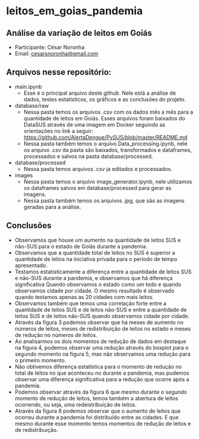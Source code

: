 # leitos_em_goias_pandemia
## Análise da variação de leitos em Goiás
- Participante: César Noronha
- Email: cesarsnoronha@gmail.com

## Arquivos nesse repositório:
- main.ipynb 
    - Esse é o principal arquivo deste github. Nele está a análise de dados, testes estatísticos, os gráficos e as conclusões do projeto.
- database/raw
    - Nessa pasta temos os arquivos .csv com os dados mês a mês para a quantidade de leitos em Goiás. Esses arquivos foram baixados do DataSUS através de uma imagem em Docker seguindo as orientações no link a seguir: https://github.com/AlertaDengue/PySUS/blob/master/README.md
    - Nessa pasta também temos o arquivo Data_processing.ipynb, nele os arquivo .csv da pasta são baixados, transformados e dataframes, processados e salvos na pasta database/processed.
- database/processed
    - Nessa pasta temos arquivos .csv ja editados e processados.
- images
    - Nessa pasta temos o arquivo image_generator.ipynb, nele utilizamos os dataframes salvos em database/processed para gerar as imagens.
    - Nessa pasta também temos os arquivos .jpg, que são as imagens geradas para a análise.


## Conclusões
- Observamos que houve um aumento na quantidade de leitos SUS e não-SUS para o estado de Goiás durante a pandemia.
- Observamos que a quantidade total de leitos no SUS é superior a quantidade de leitos na iniciativa privada para o período de tempo apresentado.
- Testamos estatisticamente a diferença entre a quantidade de leitos SUS e não-SUS durante a pandemia, e observamos que há diferença significativa Quando observamos o estado como um todo e quando observamos cidade por cidade. O mesmo resultado é observado quando testamos apenas as 20 cidades com mais leitos.
- Observamos também que temos uma correlação forte entre a quantidade de leitos SUS e de leitos não-SUS e entre a quantidade de leitos SUS e de leitos não-SUS quando observamos cidade por cidade. 
- Através da figura 3 podemos observar que há meses de aumento no números de leitos, meses de redistribuição de leitos no estado e meses de redução no números de leitos.
- Ao analisarmos os dois momentos de redução de dados em destaque na figura 4, podemos observar uma redução através do boxplot para o segundo momento na figura 5, mas não observamos uma redução para o primeiro momento. 
- Não obtivemos diferença estatística para o momento de redução no total de leitos no que aconteceu no durante a pandemia, mas pudemos observar uma diferença significativa para a redução que ocorre após a pandemia.
- Podemos observar através da figura 6 que mesmo durante o segundo momento de redução de leitos, temos também a abertura de leitos ocorrendo, ou seja, uma redeistribuição de leitos.
- Através da figura 8 podemos observar que o aumento de leitos que ocorreu durante a pandemia foi distribuído entre as cidades. E que mesmo durante esse momento temos momentos de redução de leitos e de redistribuição.


